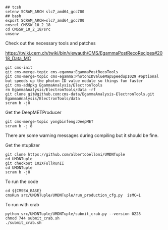 

```
## tcsh
setenv SCRAM_ARCH slc7_amd64_gcc700
## bash
export SCRAM_ARCH=slc7_amd64_gcc700
cmsrel CMSSW_10_2_18
cd CMSSW_10_2_18/src
cmsenv
```


Check out the necessary tools and patches

https://twiki.cern.ch/twiki/bin/viewauth/CMS/EgammaPostRecoRecipes#2018_Data_MC

```
git cms-init
git cms-merge-topic cms-egamma:EgammaPostRecoTools
git cms-merge-topic cms-egamma:PhotonIDValueMapSpeedup1029 #optional but speeds up the photon ID value module so things fun faster
git cms-addpkg EgammaAnalysis/ElectronTools
rm EgammaAnalysis/ElectronTools/data -rf
git clone git@github.com:cms-data/EgammaAnalysis-ElectronTools.git EgammaAnalysis/ElectronTools/data
scram b -j8
```

Get the DeepMETProducer
```
git cms-merge-topic yongbinfeng:DeepMET
scram b -j 8
```
There are some warning messages during compiling but it should be fine.

Get the ntuplizer
```
git clone https://github.com/albertobelloni/UMDNTuple
cd UMDNTuple
git checkout 102XFullRunII
cd UMDNTuple
scram b -j8
```

To run the code
```
cd ${CMSSW_BASE}
cmsRun src/UMDNTuple/UMDNTuple/run_production_cfg.py  isMC=1
```

To run with crab

```
python src/UMDNTuple/UMDNTuple/submit_crab.py --version 0228
chmod 744 submit_crab.sh
./submit_crab.sh
```
